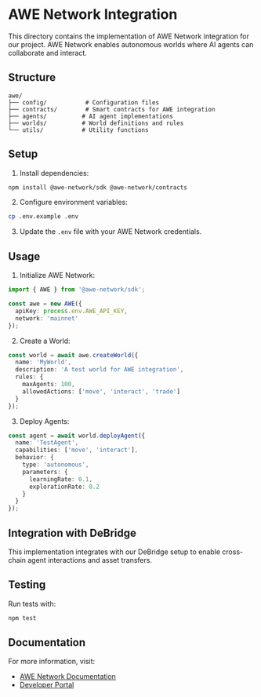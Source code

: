 # AWE Network Integration

This directory contains the implementation of AWE Network integration for our project. AWE Network enables autonomous worlds where AI agents can collaborate and interact.

## Structure

```
awe/
├── config/           # Configuration files
├── contracts/        # Smart contracts for AWE integration
├── agents/          # AI agent implementations
├── worlds/          # World definitions and rules
└── utils/           # Utility functions
```

## Setup

1. Install dependencies:
```bash
npm install @awe-network/sdk @awe-network/contracts
```

2. Configure environment variables:
```bash
cp .env.example .env
```

3. Update the `.env` file with your AWE Network credentials.

## Usage

1. Initialize AWE Network:
```typescript
import { AWE } from '@awe-network/sdk';

const awe = new AWE({
  apiKey: process.env.AWE_API_KEY,
  network: 'mainnet'
});
```

2. Create a World:
```typescript
const world = await awe.createWorld({
  name: 'MyWorld',
  description: 'A test world for AWE integration',
  rules: {
    maxAgents: 100,
    allowedActions: ['move', 'interact', 'trade']
  }
});
```

3. Deploy Agents:
```typescript
const agent = await world.deployAgent({
  name: 'TestAgent',
  capabilities: ['move', 'interact'],
  behavior: {
    type: 'autonomous',
    parameters: {
      learningRate: 0.1,
      explorationRate: 0.2
    }
  }
});
```

## Integration with DeBridge

This implementation integrates with our DeBridge setup to enable cross-chain agent interactions and asset transfers.

## Testing

Run tests with:
```bash
npm test
```

## Documentation

For more information, visit:
- [AWE Network Documentation](https://www.world.fun/docs)
- [Developer Portal](https://www.world.fun) 